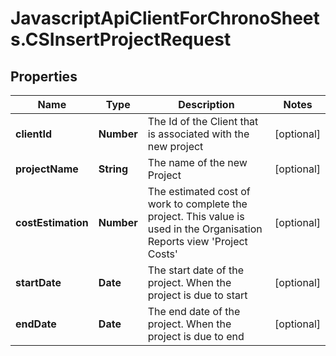 # JavascriptApiClientForChronoSheets.CSInsertProjectRequest

## Properties
Name | Type | Description | Notes
------------ | ------------- | ------------- | -------------
**clientId** | **Number** | The Id of the Client that is associated with the new project | [optional] 
**projectName** | **String** | The name of the new Project | [optional] 
**costEstimation** | **Number** | The estimated cost of work to complete the project.  This value is used in the Organisation Reports view &#39;Project Costs&#39; | [optional] 
**startDate** | **Date** | The start date of the project.  When the project is due to start | [optional] 
**endDate** | **Date** | The end date of the project.  When the project is due to end | [optional] 


